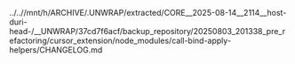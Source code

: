 ../..//mnt/h/ARCHIVE/.UNWRAP/extracted/CORE__2025-08-14__2114__host-duri-head-/__UNWRAP/37cd7f6acf/backup_repository/20250803_201338_pre_refactoring/cursor_extension/node_modules/call-bind-apply-helpers/CHANGELOG.md